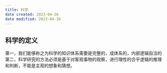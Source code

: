 ```yaml
---
title: 科学
date created: 2023-04-26
date modified: 2023-04-26
---
```


## 科学的定义

第一，我们能够称之为科学的知识体系需要是完整的，成体系的，内部逻辑自洽的  
第二，科学研究的方法必须是基于对客观事物的观察，进行理性的合乎逻辑的推理和判断，不能是主观的想象和猜想。

